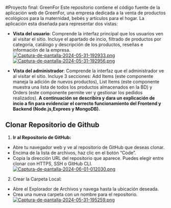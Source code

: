 # Proyecto final: G r e e n F o r 
Este repositorio contiene el código fuente de la aplicación web de GreenFor, una empresa dedicada a la venta de productos ecológicos para la maternidad, bebés y artículos para el hogar. La aplicación esta diseñada para representar dos vistas:
- **Vista del usuario**: Comprende la interfaz principal que los usuarios ven al visitar el sitio. Incluye el apartado de incio, filtrado de productos por categoría, catálogo y descripción de los productos, reseñas e información de la empresa.
[![Captura-de-pantalla-2024-05-31-192933.png](https://i.postimg.cc/HWV2vmHs/Captura-de-pantalla-2024-05-31-192933.png)](https://postimg.cc/NLvmLW5W)
[![Captura-de-pantalla-2024-05-31-192956.png](https://i.postimg.cc/FsG0hnhn/Captura-de-pantalla-2024-05-31-192956.png)](https://postimg.cc/XpGr8LGw)
* **Vista del administrador**: Comprende la interfaz que el administrador ve al visitar el sitio. Incluye 3 secciones: Add Items (este componente maneja la adición de nuevos productos), List Items (este componente muestra una lista de todos los productos almacenados en la BD) y Orders (este componente permite ver y gestionar los pedidos realizados).
**A continuación se describira y dara un explicación de incio a fin para evidenciar el correcto funcionamiento del Frontend y Backend (Node.js,Exprees y MongoDB).**

## Clonar Repositorio de Github
1. **Ir al Repositorio de GitHub:**
  - Abre tu navegador web y ve al repositorio de GitHub que deseas clonar.
  - Encima de la lista de archivos, haz clic en el botón “Code”.
  - Copia la dirección URL del repositorio que aparece. Puedes elegir entre clonar con HTTPS, SSH o GitHub CLI.
[![Captura-de-pantalla-2024-06-01-012030.png](https://i.postimg.cc/J06tCjMG/Captura-de-pantalla-2024-06-01-012030.png)](https://postimg.cc/9w9cGR4h)
2. Crear la Carpeta Local:
  - Abre el Explorador de Archivos y navega hasta la ubicación deseada.
  - Crea una nueva carpeta con un nombre para el repositorio.
[![Captura-de-pantalla-2024-05-31-195259.png](https://i.postimg.cc/Y0p8sBCt/Captura-de-pantalla-2024-05-31-195259.png)](https://postimg.cc/S2vWn59P)
  

 
 
